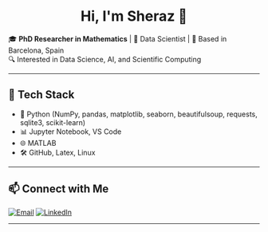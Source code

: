 <h1 align="center">Hi, I'm Sheraz 👋</h1>

🎓 **PhD Researcher in Mathematics** | 💼 Data Scientist | 📍 Based in Barcelona, Spain  
🔍 Interested in Data Science, AI, and Scientific Computing  

---

## 🔧 Tech Stack

- 🐍 Python (NumPy, pandas, matplotlib, seaborn, beautifulsoup, requests, sqlite3, scikit-learn)
- 📊 Jupyter Notebook, VS Code
- 🌐 MATLAB
- 🛠 GitHub, Latex, Linux

---

## 📫 Connect with Me

<p align="left">
  <a href="mailto:sherazahmedkhan@yahoo.com"><img alt="Email" src="https://img.shields.io/badge/Email-D14836?style=flat&logo=gmail&logoColor=white" /></a>
  <a href="https://www.linkedin.com/in/sheraz-ahmed-khan" target="_blank"><img alt="LinkedIn" src="https://img.shields.io/badge/LinkedIn-blue?style=flat&logo=linkedin&logoColor=white"/></a>
</p>

---
